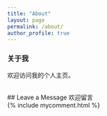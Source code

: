 ```yaml
---
title: "About"
layout: page
permalink: /about/
author_profile: true
---
```


### 关于我

欢迎访问我的个人主页。

<br>
  ## Leave a Message 欢迎留言
<br>
  {% include mycomment.html %} 
<br>